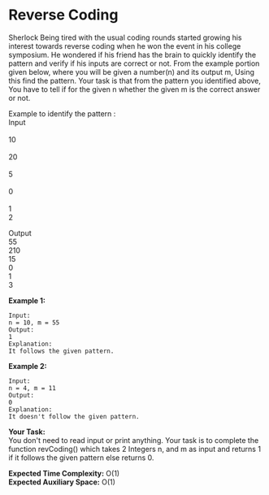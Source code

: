 # Reverse Coding

Sherlock Being tired with the usual coding rounds started growing his interest towards reverse coding when he won the event in his college symposium. He wondered if his friend has the brain to quickly identify the pattern and verify if his inputs are correct or not. From the example portion given below, where you will be given a number(n) and its output m, Using this find the pattern. Your task is that from the pattern you identified above, You have to tell if for the given n whether the given m is the correct answer or not.


Example to identify the pattern :<br>
Input<br>                           
10<br>                                 
20<br>                                
5<br>            
0<br>                        
1<r>             
2<br>                                 


Output<br>
55<br>
210<br>
15<br>
0<br>
1<br>
3

**Example 1:**
```
Input:
n = 10, m = 55 
Output:
1
Explanation:
It follows the given pattern.
```
**Example 2:**
```
Input:
n = 4, m = 11 
Output:
0
Explanation:
It doesn't follow the given pattern.
``` 

**Your Task:**<br>
You don't need to read input or print anything. Your task is to complete the function revCoding() which takes 2 Integers n, and m as input and returns 1 if it follows the given pattern else returns 0.

 

**Expected Time Complexity:** O(1)<br>
**Expected Auxiliary Space:** O(1)
